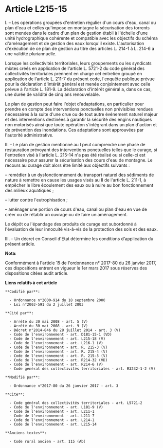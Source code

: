# Article L215-15

I. – Les opérations groupées d'entretien régulier d'un cours d'eau, canal ou plan d'eau et celles qu'impose en montagne la
sécurisation des torrents sont menées dans le cadre d'un plan de gestion établi à l'échelle d'une unité hydrographique
cohérente et compatible avec les objectifs du schéma d'aménagement et de gestion des eaux lorsqu'il existe. L'autorisation
d'exécution de ce plan de gestion au titre des articles L. 214-1 à L. 214-6 a une validité pluriannuelle. 

Lorsque les collectivités territoriales, leurs groupements ou les syndicats mixtes créés en application de l'article L.
5721-2 du code général des collectivités territoriales prennent en charge cet entretien groupé en application de l'article L.
211-7 du présent code, l'enquête publique prévue pour la déclaration d'intérêt général est menée conjointement avec celle
prévue à l'article L. 181-9. La déclaration d'intérêt général a, dans ce cas, une durée de validité de cinq ans
renouvelable. 

Le plan de gestion peut faire l'objet d'adaptations, en particulier pour prendre en compte des interventions ponctuelles non
prévisibles rendues nécessaires à la suite d'une crue ou de tout autre événement naturel majeur et des interventions
destinées à garantir la sécurité des engins nautiques non motorisés ainsi que toute opération s'intégrant dans un plan
d'action et de prévention des inondations. Ces adaptations sont approuvées par l'autorité administrative. 

II. – Le plan de gestion mentionné au I peut comprendre une phase de restauration prévoyant des interventions ponctuelles
telles que le curage, si l'entretien visé à l'article L. 215-14 n'a pas été réalisé ou si celle-ci est nécessaire pour
assurer la sécurisation des cours d'eau de montagne. Le recours au curage doit alors être limité aux objectifs suivants : 

– remédier à un dysfonctionnement du transport naturel des sédiments de nature à remettre en cause les usages visés au II de
l'article L. 211-1, à empêcher le libre écoulement des eaux ou à nuire au bon fonctionnement des milieux aquatiques ; 

– lutter contre l'eutrophisation ; 

– aménager une portion de cours d'eau, canal ou plan d'eau en vue de créer ou de rétablir un ouvrage ou de faire un
aménagement. 

Le dépôt ou l'épandage des produits de curage est subordonné à l'évaluation de leur innocuité vis-à-vis de la protection des
sols et des eaux. 

III. – Un décret en Conseil d'Etat détermine les conditions d'application du présent article.

**Nota:**

Conformément à l'article 15 de l'ordonnance n° 2017-80 du 26 janvier 2017, ces dispositions entrent en vigueur le 1er mars
2017 sous réserves des dispositions citées audit article.

**Liens relatifs à cet article**

	**Codifié par**:

	  - Ordonnance n°2000-914 du 18 septembre 2000
	  - Loi n°2003-591 du 2 juillet 2003

	**Cité par**:

	  - Arrêté du 30 mai 2008 - art. 5 (V)
	  - Arrêté du 30 mai 2008 - art. 9 (V)
	  - Décret n°2014-846 du 28 juillet 2014 - art. 3 (V)
	  - Code de l'environnement - art. D181-15-1 (VD)
	  - Code de l'environnement - art. L215-18 (V)
	  - Code de l'environnement - art. L216-1 (V)
	  - Code de l'environnement - art. R. 215-3 (V)
	  - Code de l'environnement - art. R. 215-4 (V)
	  - Code de l'environnement - art. R. 215-5 (V)
	  - Code de l'environnement - art. R214-32 (VD)
	  - Code de l'environnement - art. R214-6 (V)
	  - Code général des collectivités territoriales - art. R3232-1-2 (V)

	**Modifié par**:

	  - Ordonnance n°2017-80 du 26 janvier 2017 - art. 3

	**Cite**:

	  - Code général des collectivités territoriales - art. L5721-2
	  - Code de l'environnement - art. L181-9 (V)
	  - Code de l'environnement - art. L211-1
	  - Code de l'environnement - art. L211-7
	  - Code de l'environnement - art. L214-1
	  - Code de l'environnement - art. L215-14

	**Anciens textes**:

	  - Code rural ancien - art. 115 (Ab)
